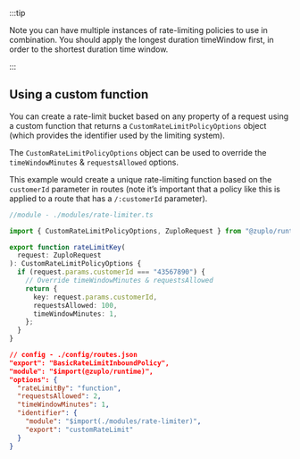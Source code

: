 :::tip

Note you can have multiple instances of rate-limiting policies to use in combination. You should apply the longest duration timeWindow first, in order to the shortest duration time window.

:::

## Using a custom function

You can create a rate-limit bucket based on any property of a request using a
custom function that returns a `CustomRateLimitPolicyOptions` object (which provides the identifier used by the limiting system).

The `CustomRateLimitPolicyOptions` object can be used to override the `timeWindowMinutes` & `requestsAllowed` options.

This example would create a unique rate-limiting function based on the `customerId` parameter in routes (note it’s important that a policy like this is applied to a route that has a `/:customerId` parameter).

```ts
//module - ./modules/rate-limiter.ts

import { CustomRateLimitPolicyOptions, ZuploRequest } from "@zuplo/runtime";

export function rateLimitKey(
  request: ZuploRequest
): CustomRateLimitPolicyOptions {
  if (request.params.customerId === "43567890") {
    // Override timeWindowMinutes & requestsAllowed
    return {
      key: request.params.customerId,
      requestsAllowed: 100,
      timeWindowMinutes: 1,
    };
  }
}
```

```json
// config - ./config/routes.json
"export": "BasicRateLimitInboundPolicy",
"module": "$import(@zuplo/runtime)",
"options": {
  "rateLimitBy": "function",
  "requestsAllowed": 2,
  "timeWindowMinutes": 1,
  "identifier": {
    "module": "$import(./modules/rate-limiter)",
    "export": "customRateLimit"
  }
}
```
